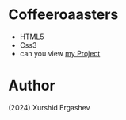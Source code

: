 # Coffeeroaasters
- HTML5
- Css3
- can you view [my Project](https://coffeeroasters-x.netlify.app/)
# Author 
(2024) Xurshid Ergashev 
